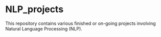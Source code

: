 # NLP_projects

This repository contains various finished or on-going projects involving Natural Language Processing (NLP).
